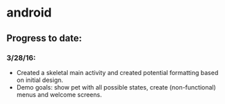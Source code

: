 # android

## Progress to date:

### 3/28/16:
* Created a skeletal main activity and created potential formatting based on initial design.
* Demo goals: show pet with all possible states, create (non-functional) menus and welcome screens.
